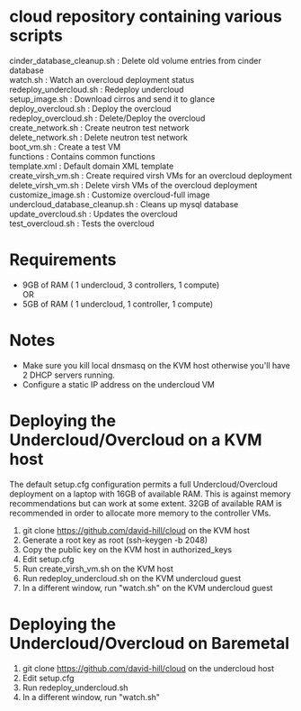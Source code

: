 # cloud repository containing various scripts


cinder_database_cleanup.sh : Delete old volume  entries from cinder database<BR>
watch.sh : Watch an overcloud deployment status<BR>
redeploy_undercloud.sh : Redeploy undercloud<BR>
setup_image.sh : Download cirros and send it to glance<BR>
deploy_overcloud.sh : Deploy the overcloud <BR>
redeploy_overcloud.sh : Delete/Deploy the overcloud <BR>
create_network.sh : Create neutron test network<BR>
delete_network.sh : Delete neutron test network<BR>
boot_vm.sh : Create a test VM<BR>
functions : Contains common functions<BR>
template.xml : Default domain XML template<BR>
create_virsh_vm.sh : Create required virsh VMs for an overcloud deployment<BR>
delete_virsh_vm.sh : Delete virsh VMs of the overcloud deployment<BR>
customize_image.sh : Customize overcloud-full image<BR>
undercloud_database_cleanup.sh : Cleans up mysql database<BR>
update_overcloud.sh : Updates the overcloud<BR>
test_overcloud.sh : Tests the overcloud<BR>

# Requirements
- 9GB of RAM ( 1 undercloud, 3 controllers, 1 compute)<BR>
OR<BR>
- 5GB of RAM ( 1 undercloud, 1 controller, 1 compute)<BR>

# Notes
- Make sure you kill local dnsmasq on the KVM host otherwise you'll have 2 DHCP servers running.<BR>
- Configure a static IP address on the undercloud VM<BR>

# Deploying the Undercloud/Overcloud on a KVM host

The default setup.cfg configuration permits a full Undercloud/Overcloud deployment
on a laptop with 16GB of available RAM.  This is against memory recommendations but
can work at some extent.  32GB of available RAM is recommended in order to allocate
more memory to the controller VMs.

1. git clone https://github.com/david-hill/cloud on the KVM host
2. Generate a root key as root (ssh-keygen -b 2048)
3. Copy the public key on the KVM host in authorized_keys
4. Edit setup.cfg
5. Run create_virsh_vm.sh on the KVM host
6. Run redeploy_undercloud.sh on the KVM undercloud guest
7. In a different window, run "watch.sh" on the KVM undercloud guest 

# Deploying the Undercloud/Overcloud on Baremetal

1. git clone https://github.com/david-hill/cloud on the undercloud host
2. Edit setup.cfg
3. Run redeploy_undercloud.sh
4. In a different window, run "watch.sh"
